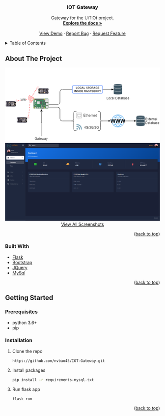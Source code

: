<div id="top"></div>


<!-- PROJECT LOGO -->
<br />
<div align="center">

  <h3 align="center">IOT Gateway</h3>

  <p align="center">
    Gateway for the UiTiOt project.
    <br />
    <a href="#"><strong>Explore the docs »</strong></a>
    <br />
    <br />
    <a href="/tree/master/screenshots">View Demo</a>
    ·
    <a href="#">Report Bug</a>
    ·
    <a href="#">Request Feature</a>
  </p>
</div>



<!-- TABLE OF CONTENTS -->
<details>
  <summary>Table of Contents</summary>
  <ol>
    <li>
      <a href="#about-the-project">About The Project</a>
      <ul>
        <li><a href="#built-with">Built With</a></li>
      </ul>
    </li>
    <li>
      <a href="#getting-started">Getting Started</a>
      <ul>
        <li><a href="#prerequisites">Prerequisites</a></li>
        <li><a href="#installation">Installation</a></li>
      </ul>
    </li>
    <li><a href="#usage">Usage</a></li>
    <li><a href="#roadmap">Roadmap</a></li>
    <li><a href="#contributing">Contributing</a></li>
    <li><a href="#license">License</a></li>
    <li><a href="#contact">Contact</a></li>
  </ol>
</details>



<!-- ABOUT THE PROJECT -->
## About The Project
<div align="center">
   <img src="screenshots/0.png" alt="Screenshot" />
   <img src="screenshots/1.png" alt="Screenshot" />
   <a href="SCREENSHOTS.md">View All Screenshots</a>
</div>
<p align="right">(<a href="#top">back to top</a>)</p>



### Built With

* [Flask](https://flask.palletsprojects.com/)
* [Bootstrap](https://getbootstrap.com)
* [JQuery](https://jquery.com)
* [MySql](https://www.mysql.com/)

<p align="right">(<a href="#top">back to top</a>)</p>



<!-- GETTING STARTED -->
## Getting Started


### Prerequisites

* python 3.6+
* pip

### Installation

1. Clone the repo
   ```sh
   https://github.com/nvbao45/IOT-Gateway.git
   ```
2. Install packages
   ```sh
   pip install -r requirements-mysql.txt
   ```
3. Run flask app
   ```js
   flask run
   ```

<p align="right">(<a href="#top">back to top</a>)</p>
